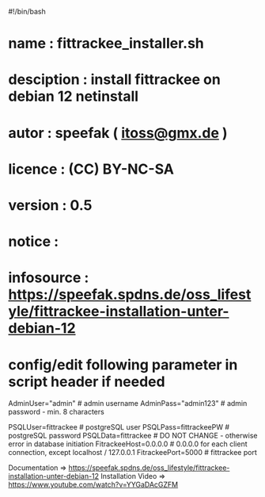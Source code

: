 #!/bin/bash
# name          : fittrackee_installer.sh
# desciption    : install fittrackee on debian 12 netinstall 
# autor         : speefak ( itoss@gmx.de )
# licence       : (CC) BY-NC-SA
# version 	: 0.5
# notice 	:
# infosource	: https://speefak.spdns.de/oss_lifestyle/fittrackee-installation-unter-debian-12
#

# config/edit following parameter in script header if needed

 AdminUser="admin"					# admin username
 AdminPass="admin123"					# admin password - min. 8 characters

 PSQLUser=fittrackee					# postgreSQL user
 PSQLPass=fittrackeePW					# postgreSQL password
 PSQLData=fittrackee					# DO NOT CHANGE - otherwise error in database initiation 
 FitrackeeHost=0.0.0.0					# 0.0.0.0 for each client connection, except localhost / 127.0.0.1
 FitrackeePort=5000					# fittrackee port 


Documentation => https://speefak.spdns.de/oss_lifestyle/fittrackee-installation-unter-debian-12
Installation Video => https://www.youtube.com/watch?v=YYGaDAcGZFM
